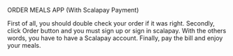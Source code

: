 ORDER MEALS APP (With Scalapay Payment)

First of all, you should double check your order if it was right.
Secondly, click Order button and you must sign up or sign in scalapay. With the others words, you have to have a Scalapay account.
Finally, pay the bill and enjoy your meals.

